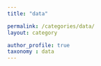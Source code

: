 ```yaml
---
title: "data"

permalink: /categories/data/
layout: category

author_profile: true
taxonomy : data
---
```

